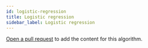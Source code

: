 ```yaml
---
id: logistic-regression
title: Logistic regression
sidebar_label: Logistic regression
---
```


[Open a pull request](https://github.com/AllAlgorithms/algorithms/tree/master/docs/logistic-regression.md) to add the content for this algorithm.